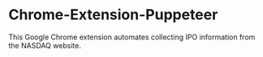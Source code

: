 # Chrome-Extension-Puppeteer
This Google Chrome extension automates collecting IPO information from the NASDAQ website.
